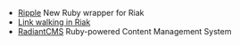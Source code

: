 
- [Ripple](http://thechangelog.com/post/383049531/ripple-ruby-client-for-riak) New Ruby wrapper for Riak
- [Link walking in Riak](http://seancribbs.com/tech/2010/02/06/why-riak-should-power-your-next-rails-app)
- [RadiantCMS](http://radiantcms.org) Ruby-powered Content Management System